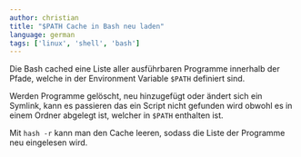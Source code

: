 ```yaml
---
author: christian
title: "$PATH Cache in Bash neu laden"
language: german
tags: ['linux', 'shell', 'bash']
---
```


Die Bash cached eine Liste aller ausführbaren Programme innerhalb der Pfade,
welche in der Environment Variable `$PATH` definiert sind.

Werden Programme gelöscht, neu hinzugefügt oder ändert sich ein Symlink, kann es
passieren das ein Script nicht gefunden wird obwohl es in einem Ordner abgelegt ist,
welcher in `$PATH` enthalten ist.

Mit `hash -r` kann man den Cache leeren, sodass die Liste der Programme
neu eingelesen wird.
